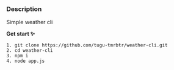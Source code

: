 ### Description

Simple weather cli

**Get start ✨**

```
1. git clone https://github.com/tugu-tmrbtr/weather-cli.git
2. cd weather-cli
3. npm i
4. node app.js
```
